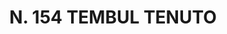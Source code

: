 ---
title: "N. 154 TEMBUL TENUTO"
plant-name: "N. 154"
plant-number: "154"
plant-img1: "/assets/img/plant154_verso.jpg"
plant-img2: "/assets/img/plant154.jpg"
plant-xml: "/assets/xml/plant154.xml"
plant-title: "N. 154 TEMBUL TENUTO"
plant-taxon-link: ""
plant-taxon-content: ""
layout: single-xml
---